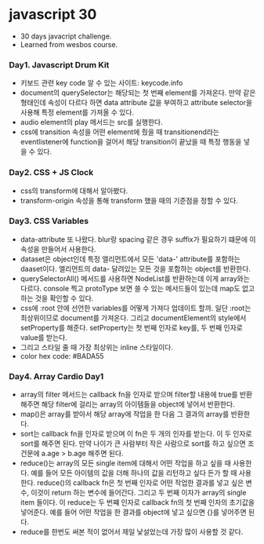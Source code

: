 # javascript 30

- 30 days javacript challenge.
- Learned from wesbos course.

### Day1. Javascript Drum Kit

- 키보드 관련 key code 알 수 있는 사이트: keycode.info
- document의 querySelector는 해당되는 첫 번째 element를 가져온다. 만약 같은 형태인데 속성이 다르다 하면 data attribute 값을 부여하고 attribute selector을 사용해 특정 element를 가져올 수 있다.
- audio element의 play 메서드는 src를 실행한다.
- css에 transition 속성을 어떤 element에 줬을 때 transitionend라는 eventlistener에 function을 걸어서 해당 transition이 끝났을 때 특정 행동을 넣을 수 있다.

### Day2. CSS + JS Clock

- css의 transform에 대해서 알아봤다.
- transform-origin 속성을 통해 transform 했을 때의 기준점을 정할 수 있다.

### Day3. CSS Variables

- data-attribute 또 나왔다. blur랑 spacing 같은 경우 suffix가 필요하기 떄문에 이 속성을 만들어서 사용한다.
- dataset은 object인데 특정 엘리먼트에서 모든 'data-' attribute를 포함하는 daaset이다. 엘리먼트의 data- 달려있는 모든 것을 포함하는 object를 반환한다.
- querySelectorAll() 메서드를 사용하면 NodeList를 반환하는데 이게 array와는 다르다. console 찍고 protoType 보면 쓸 수 있는 메서드들이 있는데 map도 없고 하는 것을 확인할 수 있다.
- css에 :root 안에 선언한 variables를 어떻게 가져다 업데이트 할까. 일단 :root는 최상위이므로 document를 가져온다. 그리고 documentElement의 style에서 setProperty를 해준다. setProperty는 첫 번째 인자로 key를, 두 번째 인자로 value를 받는다.
- 그리고 스타일 줄 때 가장 최상위는 inline 스타일이다.
- color hex code: #BADA55

### Day4. Array Cardio Day1

- array의 filter 메서드는 callback fn을 인자로 받으며 filter할 내용에 true를 반환해주면 해당 filter에 걸리는 array의 아이템들을 object에 넣어서 반환한다.
- map()은 array를 받아서 해당 array에 작업을 한 다음 그 결과의 array를 반환한다.
- sort는 callback fn을 인자로 받으며 이 fn은 두 개의 인자를 받는다. 이 두 인자로 sort를 해주면 된다. 만약 나이가 큰 사람부터 작은 사람으로 sort를 하고 싶으면 조건문에 a.age > b.age 해주면 된다.
- reduce()는 array의 모든 single item에 대해서 어떤 작업을 하고 싶을 때 사용한다. 예를 들어 모든 아이템의 값을 더해 하나의 값을 리턴하고 싶다 든가 할 때 사용한다. reduce()의 callback fn은 첫 번째 인자로 어떤 작업한 결과를 넣고 싶은 변수, 이것이 return 하는 변수에 들어간다. 그리고 두 번째 이자가 array의 single item 들이다. 이 reduce는 두 번쨰 인자로 callback fn의 첫 번째 인자의 초기값을 넣어준다. 예를 들어 어떤 작업을 한 결과를 object에 넣고 싶으면 {}를 넣어주면 된다.
- reduce를 한번도 써본 적이 없어서 제일 낯설었는데 가장 많이 사용할 것 같다.
